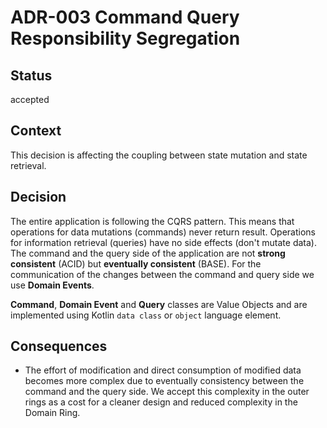 # ADR-003 Command Query Responsibility Segregation

## Status

accepted

## Context

This decision is affecting the coupling between state mutation and state retrieval.

## Decision

The entire application is following the CQRS pattern. This means that operations for data 
mutations (commands) never return result. Operations for information retrieval (queries)
have no side effects (don't mutate data). The command and the query side of the application 
are not **strong consistent** (ACID) but **eventually consistent** (BASE). For the communication
of the changes between the command and query side we use **Domain Events**.

**Command**, **Domain Event** and **Query** classes are Value Objects and are implemented using Kotlin `data class`
or `object` language element.

## Consequences

- The effort of modification and direct consumption of modified data becomes more complex due to eventually consistency 
between the command and the query side. We accept this complexity in the outer rings as a cost for a cleaner design and 
reduced complexity in the Domain Ring. 


